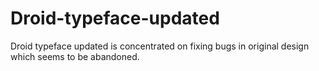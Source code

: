 # Droid-typeface-updated
Droid typeface updated is concentrated on fixing bugs in original design which seems to be abandoned.
